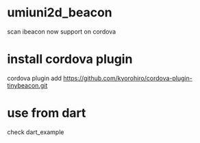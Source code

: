 # umiuni2d_beacon

scan ibeacon
now support on cordova

# install cordova plugin
cordova plugin add https://github.com/kyorohiro/cordova-plugin-tinybeacon.git


# use from dart
check dart_example

